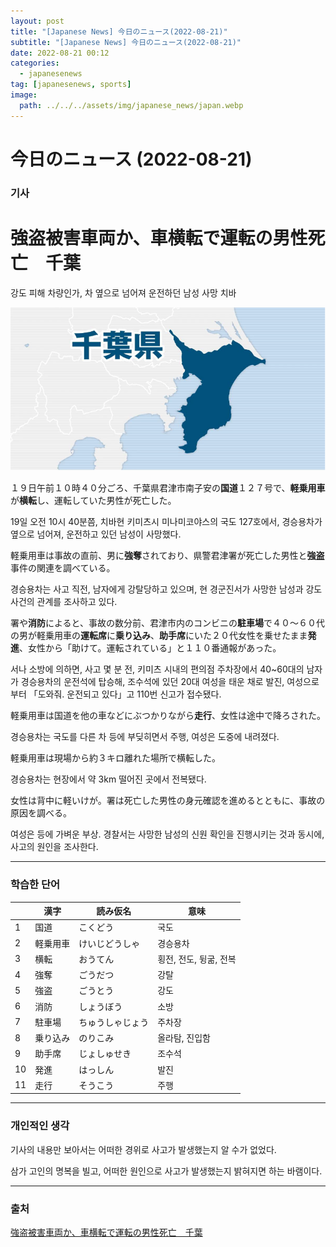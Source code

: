 ```yaml
---
layout: post
title: "[Japanese News] 今日のニュース(2022-08-21)"
subtitle: "[Japanese News] 今日のニュース(2022-08-21)"
date: 2022-08-21 00:12
categories:
  - japanesenews
tag: [japanesenews, sports]
image:
  path: ../../../assets/img/japanese_news/japan.webp
---
```


# 今日のニュース (2022-08-21)

### 기사

# **強盗被害車両か、車横転で運転の男性死亡　千葉**

강도 피해 차량인가, 차 옆으로 넘어져 운전하던 남성 사망 치바

![chiba.png](../../assets/img/japanese_news/2022-08-21-jn-news/chiba.png)

１９日午前１０時４０分ごろ、千葉県君津市南子安の**国道**１２７号で、**軽乗用車**が**横転**し、運転していた男性が死亡した。

19일 오전 10시 40분쯤, 치바현 키미츠시 미나미코야스의 국도 127호에서, 경승용차가 옆으로 넘어져, 운전하고 있던 남성이 사망했다.

軽乗用車は事故の直前、男に**強奪**されており、県警君津署が死亡した男性と**強盗**事件の関連を調べている。

경승용차는 사고 직전, 남자에게 강탈당하고 있으며, 현 경군진서가 사망한 남성과 강도 사건의 관계를 조사하고 있다.

署や**消防**によると、事故の数分前、君津市内のコンビニの**駐車場**で４０～６０代の男が軽乗用車の**運転席**に**乗り込み**、**助手席**にいた２０代女性を乗せたまま**発進**、女性から「助けて。運転されている」と１１０番通報があった。

서나 소방에 의하면, 사고 몇 분 전, 키미츠 시내의 편의점 주차장에서 40~60대의 남자가 경승용차의 운전석에 탑승해, 조수석에 있던 20대 여성을 태운 채로 발진, 여성으로부터 「도와줘. 운전되고 있다」고 110번 신고가 접수됐다.

軽乗用車は国道を他の車などにぶつかりながら**走行**、女性は途中で降ろされた。

경승용차는 국도를 다른 차 등에 부딪히면서 주행, 여성은 도중에 내려졌다.

軽乗用車は現場から約３キロ離れた場所で横転した。

경승용차는 현장에서 약 3km 떨어진 곳에서 전복됐다.

女性は背中に軽いけが。署は死亡した男性の身元確認を進めるとともに、事故の原因を調べる。

여성은 등에 가벼운 부상. 경찰서는 사망한 남성의 신원 확인을 진행시키는 것과 동시에, 사고의 원인을 조사한다.

---

### 학습한 단어

|  | 漢字 | 読み仮名 | 意味 |
| --- | --- | --- | --- |
| 1 | 国道 | こくどう | 국도 |
| 2 | 軽乗用車 | けいじどうしゃ | 경승용차 |
| 3 | 横転 | おうてん | 횡전, 전도, 뒹굶, 전복 |
| 4 | 強奪 | ごうだつ | 강탈 |
| 5 | 強盗 | ごうとう | 강도 |
| 6 | 消防 | しょうぼう | 소방 |
| 7 | 駐車場 | ちゅうしゃじょう | 주차장 |
| 8 | 乗り込み | のりこみ | 올라탐, 진입함 |
| 9 | 助手席 | じょしゅせき | 조수석 |
| 10 | 発進 | はっしん | 발진 |
| 11 | 走行 | そうこう | 주행 |

---

### 개인적인 생각

기사의 내용만 보아서는 어떠한 경위로 사고가 발생했는지 알 수가 없었다.

삼가 고인의 명복을 빌고, 어떠한 원인으로 사고가 발생했는지 밝혀지면 하는 바램이다.

---

### 출처

[強盗被害車両か、車横転で運転の男性死亡　千葉](https://www.iza.ne.jp/article/20220819-EQAYS6Z2XNOMVP7SOS765K2IGA/)